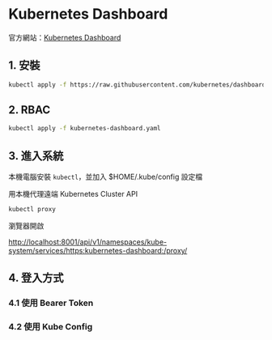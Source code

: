 # Kubernetes Dashboard

官方網站：[Kubernetes Dashboard](https://github.com/kubernetes/dashboard/)

## 1. 安裝

```bash
kubectl apply -f https://raw.githubusercontent.com/kubernetes/dashboard/v1.10.1/src/deploy/recommended/kubernetes-dashboard.yaml
```

## 2. RBAC

```bash
kubectl apply -f kubernetes-dashboard.yaml
```

## 3. 進入系統

本機電腦安裝 `kubectl`，並加入 $HOME/.kube/config 設定檔

用本機代理遠端 Kubernetes Cluster API

```bash
kubectl proxy
```

瀏覽器開啟

[http://localhost:8001/api/v1/namespaces/kube-system/services/https:kubernetes-dashboard:/proxy/](http://localhost:8001/api/v1/namespaces/kube-system/services/https:kubernetes-dashboard:/proxy/)

## 4. 登入方式

### 4.1 使用 Bearer Token

### 4.2 使用 Kube Config
